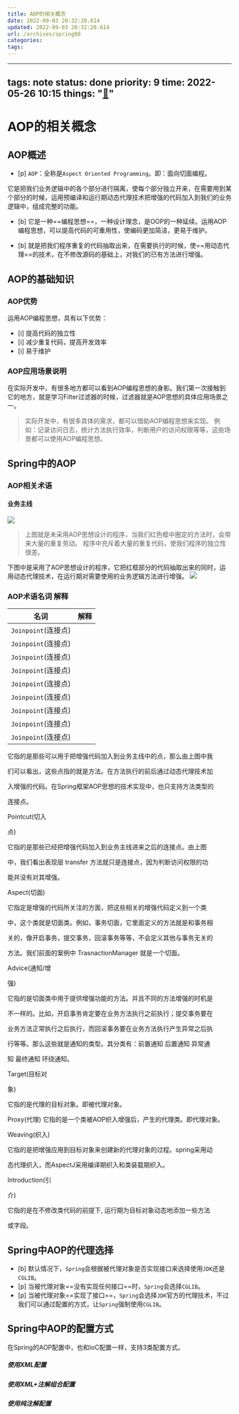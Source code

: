 ```yaml
---
title: AOP的相关概念
date: 2022-09-03 20:32:20.614
updated: 2022-09-03 20:32:20.614
url: /archives/spring08
categories: 
tags: 
---
```


---
tags: note
status: done
priority: 9
time: 2022-05-26 10:15
things:  "[🧊](things:///show?id=JtkDsmtmq6Bd8ZbzKBJTW4)"
---


# AOP的相关概念

## AOP概述

- [p] `AOP`：全称是`Aspect Oriented Programming`。即：⾯向切⾯编程。

它是把我们业务逻辑中的各个部分进⾏隔离，使每个部分独⽴开来，在需要⽤到某个部分的时候，运⽤预编译和运⾏期动态代理技术把增强的代码加⼊到我们的业务逻辑中，组成完整的功能。

- [b] 它是⼀种==编程思想==，⼀种设计理念，是OOP的⼀种延续。运⽤AOP编程思想，可以提⾼代码的可重⽤性，使编码更加简洁，更易于维护。

- [b] 就是把我们程序重复的代码抽取出来，在需要执⾏的时候，使==⽤动态代理==的技术，在不修改源码的基础上，对我们的已有⽅法进⾏增强。

## AOP的基础知识

### AOP优势

运⽤AOP编程思想，具有以下优势：

- [i]  提⾼代码的独⽴性
- [i]  减少重复代码，提⾼开发效率
- [i] 易于维护

### AOP应⽤场景说明

在实际开发中，有很多地⽅都可以看到AOP编程思想的身影。我们第⼀次接触到它的地⽅，就是学习Filter过滤器的时候，过滤器就是AOP思想的具体应⽤场景之⼀。

>实际开发中，有很多具体的需求，都可以借助AOP编程思想来实现。
>例如：记录访问⽇志，统计⽅法执⾏效率，判断⽤户的访问权限等等，这些场景都可以使⽤AOP编程思想。

## Spring中的AOP


### AOP相关术语

#### 业务主线
![](https://cdn.jsdelivr.net/gh/testeru-top/images/spring/202205261455964.png)

>上图就是未采⽤AOP思想设计的程序，当我们红⾊框中圈定的⽅法时，会带来⼤量的重复劳动。
>程序中充斥着⼤量的重复代码，使我们程序的独⽴性很差。

下图中是采⽤了AOP思想设计的程序，它把红框部分的代码抽取出来的同时，运⽤动态代理技术，在运⾏期对需要使⽤的业务逻辑⽅法进⾏增强。
![](https://cdn.jsdelivr.net/gh/testeru-top/images/spring/202205261521055.png)

### AOP术语名词 解释
|名词|解释|
|---|---|
|`Joinpoint`(连接点)||
|`Joinpoint`(连接点)||
|`Joinpoint`(连接点)||
|`Joinpoint`(连接点)||
|`Joinpoint`(连接点)||
|`Joinpoint`(连接点)||
|`Joinpoint`(连接点)||
|`Joinpoint`(连接点)||
|`Joinpoint`(连接点)||



它指的是那些可以⽤于把增强代码加⼊到业务主线中的点，那么由上图中我

们可以看出，这些点指的就是⽅法。在⽅法执⾏的前后通过动态代理技术加

⼊增强的代码。在Spring框架AOP思想的技术实现中，也只⽀持⽅法类型的

连接点。

Pointcut(切⼊

点)

它指的是那些已经把增强代码加⼊到业务主线进来之后的连接点。由上图

中，我们看出表现层 transfer ⽅法就只是连接点，因为判断访问权限的功

能并没有对其增强。

Aspect(切⾯)

它指定是增强的代码所关注的⽅⾯，把这些相关的增强代码定义到⼀个类

中，这个类就是切⾯类。例如，事务切⾯，它⾥⾯定义的⽅法就是和事务相

关的，像开启事务，提交事务，回滚事务等等，不会定义其他与事务⽆关的

⽅法。我们前⾯的案例中 TrasnactionManager 就是⼀个切⾯。

Advice(通知/增

强)

它指的是切⾯类中⽤于提供增强功能的⽅法。并且不同的⽅法增强的时机是

不⼀样的。⽐如，开启事务肯定要在业务⽅法执⾏之前执⾏；提交事务要在

业务⽅法正常执⾏之后执⾏，⽽回滚事务要在业务⽅法执⾏产⽣异常之后执

⾏等等。那么这些就是通知的类型。其分类有：前置通知 后置通知 异常通

知 最终通知 环绕通知。

Target(⽬标对

象)

它指的是代理的⽬标对象。即被代理对象。

Proxy(代理) 它指的是⼀个类被AOP织⼊增强后，产⽣的代理类。即代理对象。

Weaving(织⼊)

它指的是把增强应⽤到⽬标对象来创建新的代理对象的过程。spring采⽤动

态代理织⼊，⽽AspectJ采⽤编译期织⼊和类装载期织⼊。

Introduction(引

介)

它指的是在不修改类代码的前提下, 运⾏期为⽬标对象动态地添加⼀些⽅法

或字段。

## Spring中AOP的代理选择

- [b] 默认情况下，`Spring`会根据被代理对象是否实现接⼝来选择使⽤`JDK`还是`CGLIB`。
- [p] 当被代理对象==没有实现任何接⼝==时，`Spring`会选择`CGLIB`。
- [p] 当被代理对象==实现了接⼝==，`Spring`会选择`JDK`官⽅的代理技术，不过我们可以通过配置的⽅式，让`Spring`强制使⽤`CGLIB`。

## Spring中AOP的配置⽅式

在Spring的AOP配置中，也和IoC配置⼀样，⽀持3类配置⽅式。

##### 使⽤XML配置

##### 使⽤XML+注解组合配置

##### 使⽤纯注解配置